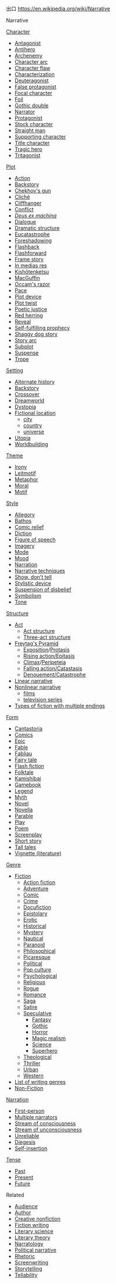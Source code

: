 出口
https://en.wikipedia.org/wiki/Narrative

Narrative

[Character](https://en.wikipedia.org/wiki/Character_(arts) "Character (arts)")

-   [Antagonist](https://en.wikipedia.org/wiki/Antagonist "Antagonist")
-   [Antihero](https://en.wikipedia.org/wiki/Antihero "Antihero")
-   [Archenemy](https://en.wikipedia.org/wiki/Archenemy "Archenemy")
-   [Character arc](https://en.wikipedia.org/wiki/Character_arc "Character arc")
-   [Character flaw](https://en.wikipedia.org/wiki/Character_flaw "Character flaw")
-   [Characterization](https://en.wikipedia.org/wiki/Characterization "Characterization")
-   [Deuteragonist](https://en.wikipedia.org/wiki/Deuteragonist "Deuteragonist")
-   [False protagonist](https://en.wikipedia.org/wiki/False_protagonist "False protagonist")
-   [Focal character](https://en.wikipedia.org/wiki/Focal_character "Focal character")
-   [Foil](https://en.wikipedia.org/wiki/Foil_(fiction) "Foil (fiction)")
-   [Gothic double](https://en.wikipedia.org/wiki/Gothic_double "Gothic double")
-   [Narrator](https://en.wikipedia.org/wiki/Narration "Narration")
-   [Protagonist](https://en.wikipedia.org/wiki/Protagonist "Protagonist")
-   [Stock character](https://en.wikipedia.org/wiki/Stock_character "Stock character")
-   [Straight man](https://en.wikipedia.org/wiki/Straight_man "Straight man")
-   [Supporting character](https://en.wikipedia.org/wiki/Supporting_character "Supporting character")
-   [Title character](https://en.wikipedia.org/wiki/Title_character "Title character")
-   [Tragic hero](https://en.wikipedia.org/wiki/Tragic_hero "Tragic hero")
-   [Tritagonist](https://en.wikipedia.org/wiki/Tritagonist "Tritagonist")

[Plot](https://en.wikipedia.org/wiki/Plot_(narrative) "Plot (narrative)")

-   [Action](https://en.wikipedia.org/wiki/Action_(narrative) "Action (narrative)")
-   [Backstory](https://en.wikipedia.org/wiki/Backstory "Backstory")
-   [Chekhov's gun](https://en.wikipedia.org/wiki/Chekhov%27s_gun "Chekhov's gun")
-   [Cliché](https://en.wikipedia.org/wiki/Clich%C3%A9 "Cliché")
-   [Cliffhanger](https://en.wikipedia.org/wiki/Cliffhanger "Cliffhanger")
-   [Conflict](https://en.wikipedia.org/wiki/Conflict_(narrative) "Conflict (narrative)")
-   _[Deus ex machina](https://en.wikipedia.org/wiki/Deus_ex_machina "Deus ex machina")_
-   [Dialogue](https://en.wikipedia.org/wiki/Dialogue_in_writing "Dialogue in writing")
-   [Dramatic structure](https://en.wikipedia.org/wiki/Dramatic_structure "Dramatic structure")
-   [Eucatastrophe](https://en.wikipedia.org/wiki/Eucatastrophe "Eucatastrophe")
-   [Foreshadowing](https://en.wikipedia.org/wiki/Foreshadowing "Foreshadowing")
-   [Flashback](https://en.wikipedia.org/wiki/Flashback_(narrative) "Flashback (narrative)")
-   [Flashforward](https://en.wikipedia.org/wiki/Flashforward "Flashforward")
-   [Frame story](https://en.wikipedia.org/wiki/Frame_story "Frame story")
-   [In medias res](https://en.wikipedia.org/wiki/In_medias_res "In medias res")
-   [Kishōtenketsu](https://en.wikipedia.org/wiki/Kish%C5%8Dtenketsu "Kishōtenketsu")
-   [MacGuffin](https://en.wikipedia.org/wiki/MacGuffin "MacGuffin")
-   [Occam's razor](https://en.wikipedia.org/wiki/Occam%27s_razor "Occam's razor")
-   [Pace](https://en.wikipedia.org/wiki/Pace_(narrative) "Pace (narrative)")
-   [Plot device](https://en.wikipedia.org/wiki/Plot_device "Plot device")
-   [Plot twist](https://en.wikipedia.org/wiki/Plot_twist "Plot twist")
-   [Poetic justice](https://en.wikipedia.org/wiki/Poetic_justice "Poetic justice")
-   [Red herring](https://en.wikipedia.org/wiki/Red_herring "Red herring")
-   [Reveal](https://en.wikipedia.org/wiki/Reveal_(narrative) "Reveal (narrative)")
-   [Self-fulfilling prophecy](https://en.wikipedia.org/wiki/Self-fulfilling_prophecy "Self-fulfilling prophecy")
-   [Shaggy dog story](https://en.wikipedia.org/wiki/Shaggy_dog_story "Shaggy dog story")
-   [Story arc](https://en.wikipedia.org/wiki/Story_arc "Story arc")
-   [Subplot](https://en.wikipedia.org/wiki/Subplot "Subplot")
-   [Suspense](https://en.wikipedia.org/wiki/Suspense "Suspense")
-   [Trope](https://en.wikipedia.org/wiki/Trope_(literature) "Trope (literature)")

[Setting](https://en.wikipedia.org/wiki/Setting_(narrative) "Setting (narrative)")

-   [Alternate history](https://en.wikipedia.org/wiki/Alternate_history "Alternate history")
-   [Backstory](https://en.wikipedia.org/wiki/Backstory "Backstory")
-   [Crossover](https://en.wikipedia.org/wiki/Crossover_(fiction) "Crossover (fiction)")
-   [Dreamworld](https://en.wikipedia.org/wiki/Dream_world_(plot_device) "Dream world (plot device)")
-   [Dystopia](https://en.wikipedia.org/wiki/Dystopia "Dystopia")
-   [Fictional location](https://en.wikipedia.org/wiki/Fictional_location "Fictional location") 
    -   [city](https://en.wikipedia.org/wiki/Fictional_city "Fictional city")
    -   [country](https://en.wikipedia.org/wiki/Fictional_country "Fictional country")
    -   [universe](https://en.wikipedia.org/wiki/Fictional_universe "Fictional universe")
-   [Utopia](https://en.wikipedia.org/wiki/Utopia "Utopia")
-   [Worldbuilding](https://en.wikipedia.org/wiki/Worldbuilding "Worldbuilding")

[Theme](https://en.wikipedia.org/wiki/Theme_(narrative) "Theme (narrative)")

-   [Irony](https://en.wikipedia.org/wiki/Irony "Irony")
-   [Leitmotif](https://en.wikipedia.org/wiki/Leitmotif "Leitmotif")
-   [Metaphor](https://en.wikipedia.org/wiki/Metaphor "Metaphor")
-   [Moral](https://en.wikipedia.org/wiki/Moral "Moral")
-   [Motif](https://en.wikipedia.org/wiki/Motif_(narrative) "Motif (narrative)")

[Style](https://en.wikipedia.org/wiki/Writing_style "Writing style")

-   [Allegory](https://en.wikipedia.org/wiki/Allegory "Allegory")
-   [Bathos](https://en.wikipedia.org/wiki/Bathos "Bathos")
-   [Comic relief](https://en.wikipedia.org/wiki/Comic_relief "Comic relief")
-   [Diction](https://en.wikipedia.org/wiki/Diction "Diction")
-   [Figure of speech](https://en.wikipedia.org/wiki/Figure_of_speech "Figure of speech")
-   [Imagery](https://en.wikipedia.org/wiki/Imagery "Imagery")
-   [Mode](https://en.wikipedia.org/wiki/Mode_(literature) "Mode (literature)")
-   [Mood](https://en.wikipedia.org/wiki/Mood_(literature) "Mood (literature)")
-   [Narration](https://en.wikipedia.org/wiki/Narration "Narration")
-   [Narrative techniques](https://en.wikipedia.org/wiki/List_of_narrative_techniques "List of narrative techniques")
-   [Show, don't tell](https://en.wikipedia.org/wiki/Show,_don%27t_tell "Show, don't tell")
-   [Stylistic device](https://en.wikipedia.org/wiki/Stylistic_device "Stylistic device")
-   [Suspension of disbelief](https://en.wikipedia.org/wiki/Suspension_of_disbelief "Suspension of disbelief")
-   [Symbolism](https://en.wikipedia.org/wiki/Symbolism_(arts) "Symbolism (arts)")
-   [Tone](https://en.wikipedia.org/wiki/Tone_(literature) "Tone (literature)")

[Structure](https://en.wikipedia.org/wiki/Dramatic_structure "Dramatic structure")

-   [Act](https://en.wikipedia.org/wiki/Act_(drama) "Act (drama)") 
    -   [Act structure](https://en.wikipedia.org/wiki/Act_structure "Act structure")
    -   [Three-act structure](https://en.wikipedia.org/wiki/Three-act_structure "Three-act structure")
-   [Freytag's Pyramid](https://en.wikipedia.org/wiki/Freytag%27s_Pyramid "Freytag's Pyramid") 
    -   [Exposition](https://en.wikipedia.org/wiki/Exposition_(narrative) "Exposition (narrative)")/[Protasis](https://en.wikipedia.org/wiki/Protasis "Protasis")
    -   [Rising action/Epitasis](https://en.wikipedia.org/wiki/Epitasis)
    -   [Climax](https://en.wikipedia.org/wiki/Climax_(narrative) "Climax (narrative)")/[Peripeteia](https://en.wikipedia.org/wiki/Peripeteia "Peripeteia")
    -   [Falling action/Catastasis](https://en.wikipedia.org/wiki/Catastasis "Catastasis")
    -   [Denouement/Catastrophe](https://en.wikipedia.org/wiki/Catastrophe_(drama) "Catastrophe (drama)")
-   [Linear narrative](https://en.wikipedia.org/wiki/Narrative_structure "Narrative structure")
-   [Nonlinear narrative](https://en.wikipedia.org/wiki/Nonlinear_narrative "Nonlinear narrative") 
    -   [films](https://en.wikipedia.org/wiki/List_of_nonlinear_narrative_films "List of nonlinear narrative films")
    -   [television series](https://en.wikipedia.org/wiki/List_of_nonlinear_narrative_television_series "List of nonlinear narrative television series")
-   [Types of fiction with multiple endings](https://en.wikipedia.org/wiki/Types_of_fiction_with_multiple_endings "Types of fiction with multiple endings")

[Form](https://en.wikipedia.org/wiki/List_of_narrative_forms "List of narrative forms")

-   [Cantastoria](https://en.wikipedia.org/wiki/Cantastoria "Cantastoria")
-   [Comics](https://en.wikipedia.org/wiki/Comics "Comics")
-   [Epic](https://en.wikipedia.org/wiki/Epic_(genre) "Epic (genre)")
-   [Fable](https://en.wikipedia.org/wiki/Fable "Fable")
-   [Fabliau](https://en.wikipedia.org/wiki/Fabliau "Fabliau")
-   [Fairy tale](https://en.wikipedia.org/wiki/Fairy_tale "Fairy tale")
-   [Flash fiction](https://en.wikipedia.org/wiki/Flash_fiction "Flash fiction")
-   [Folktale](https://en.wikipedia.org/wiki/Folklore "Folklore")
-   [Kamishibai](https://en.wikipedia.org/wiki/Kamishibai "Kamishibai")
-   [Gamebook](https://en.wikipedia.org/wiki/Gamebook "Gamebook")
-   [Legend](https://en.wikipedia.org/wiki/Legend "Legend")
-   [Myth](https://en.wikipedia.org/wiki/Myth "Myth")
-   [Novel](https://en.wikipedia.org/wiki/Novel "Novel")
-   [Novella](https://en.wikipedia.org/wiki/Novella "Novella")
-   [Parable](https://en.wikipedia.org/wiki/Parable "Parable")
-   [Play](https://en.wikipedia.org/wiki/Play_(theatre) "Play (theatre)")
-   [Poem](https://en.wikipedia.org/wiki/Poetry "Poetry")
-   [Screenplay](https://en.wikipedia.org/wiki/Screenplay "Screenplay")
-   [Short story](https://en.wikipedia.org/wiki/Short_story "Short story")
-   [Tall tales](https://en.wikipedia.org/wiki/Tall_tales "Tall tales")
-   [Vignette (literature)](https://en.wikipedia.org/wiki/Vignette_(literature) "Vignette (literature)")

[Genre](https://en.wikipedia.org/wiki/Literary_genre "Literary genre")

-   [Fiction](https://en.wikipedia.org/wiki/Fiction "Fiction") 
    -   [Action fiction](https://en.wikipedia.org/wiki/Action_fiction "Action fiction")
    -   [Adventure](https://en.wikipedia.org/wiki/Adventure_fiction "Adventure fiction")
    -   [Comic](https://en.wikipedia.org/wiki/Comic_novel "Comic novel")
    -   [Crime](https://en.wikipedia.org/wiki/Crime_fiction "Crime fiction")
    -   [Docufiction](https://en.wikipedia.org/wiki/Docufiction "Docufiction")
    -   [Epistolary](https://en.wikipedia.org/wiki/Epistolary_novel "Epistolary novel")
    -   [Erotic](https://en.wikipedia.org/wiki/Erotic_literature "Erotic literature")
    -   [Historical](https://en.wikipedia.org/wiki/Historical_fiction "Historical fiction")
    -   [Mystery](https://en.wikipedia.org/wiki/Mystery_fiction "Mystery fiction")
    -   [Nautical](https://en.wikipedia.org/wiki/Nautical_fiction "Nautical fiction")
    -   [Paranoid](https://en.wikipedia.org/wiki/Paranoid_fiction "Paranoid fiction")
    -   [Philosophical](https://en.wikipedia.org/wiki/Philosophical_fiction "Philosophical fiction")
    -   [Picaresque](https://en.wikipedia.org/wiki/Picaresque_novel "Picaresque novel")
    -   [Political](https://en.wikipedia.org/wiki/Political_fiction "Political fiction")
    -   [Pop culture](https://en.wikipedia.org/wiki/Pop_culture_fiction "Pop culture fiction")
    -   [Psychological](https://en.wikipedia.org/wiki/Psychological_fiction "Psychological fiction")
    -   [Religious](https://en.wikipedia.org/wiki/Inspirational_fiction "Inspirational fiction")
    -   [Rogue](https://en.wikipedia.org/wiki/Rogue_literature "Rogue literature")
    -   [Romance](https://en.wikipedia.org/wiki/Romance_novel "Romance novel")
    -   [Saga](https://en.wikipedia.org/wiki/Saga "Saga")
    -   [Satire](https://en.wikipedia.org/wiki/Satire "Satire")
    -   [Speculative](https://en.wikipedia.org/wiki/Speculative_fiction "Speculative fiction") 
        -   [Fantasy](https://en.wikipedia.org/wiki/Fantasy "Fantasy")
        -   [Gothic](https://en.wikipedia.org/wiki/Gothic_fiction "Gothic fiction")
        -   [Horror](https://en.wikipedia.org/wiki/Horror_fiction "Horror fiction")
        -   [Magic realism](https://en.wikipedia.org/wiki/Magic_realism "Magic realism")
        -   [Science](https://en.wikipedia.org/wiki/Science_fiction "Science fiction")
        -   [Superhero](https://en.wikipedia.org/wiki/Superhero_fiction "Superhero fiction")
    -   [Theological](https://en.wikipedia.org/wiki/Theological_fiction "Theological fiction")
    -   [Thriller](https://en.wikipedia.org/wiki/Thriller_(genre) "Thriller (genre)")
    -   [Urban](https://en.wikipedia.org/wiki/Urban_fiction "Urban fiction")
    -   [Western](https://en.wikipedia.org/wiki/Western_fiction "Western fiction")
-   [List of writing genres](https://en.wikipedia.org/wiki/List_of_writing_genres "List of writing genres")
-   [Non-Fiction](https://en.wikipedia.org/wiki/Non-fiction_novel "Non-fiction novel")

[Narration](https://en.wikipedia.org/wiki/Narration "Narration")

-   [First-person](https://en.wikipedia.org/wiki/First-person_narrative "First-person narrative")
-   [Multiple narrators](https://en.wikipedia.org/wiki/Multiperspectivity "Multiperspectivity")
-   [Stream of consciousness](https://en.wikipedia.org/wiki/Stream_of_consciousness "Stream of consciousness")
-   [Stream of unconsciousness](https://en.wikipedia.org/wiki/Stream_of_unconsciousness "Stream of unconsciousness")
-   [Unreliable](https://en.wikipedia.org/wiki/Unreliable_narrator "Unreliable narrator")
-   [Diegesis](https://en.wikipedia.org/wiki/Diegesis "Diegesis")
-   [Self-insertion](https://en.wikipedia.org/wiki/Self-insertion "Self-insertion")

[Tense](https://en.wikipedia.org/wiki/Grammatical_tense "Grammatical tense")

-   [Past](https://en.wikipedia.org/wiki/Past_tense "Past tense")
-   [Present](https://en.wikipedia.org/wiki/Present_tense "Present tense")
-   [Future](https://en.wikipedia.org/wiki/Future_tense "Future tense")

Related

-   [Audience](https://en.wikipedia.org/wiki/Audience "Audience")
-   [Author](https://en.wikipedia.org/wiki/Author "Author")
-   [Creative nonfiction](https://en.wikipedia.org/wiki/Creative_nonfiction "Creative nonfiction")
-   [Fiction writing](https://en.wikipedia.org/wiki/Fiction_writing "Fiction writing")
-   [Literary science](https://en.wikipedia.org/wiki/Literary_criticism "Literary criticism")
-   [Literary theory](https://en.wikipedia.org/wiki/Literary_theory "Literary theory")
-   [Narratology](https://en.wikipedia.org/wiki/Narratology "Narratology")
-   [Political narrative](https://en.wikipedia.org/wiki/Political_narrative "Political narrative")
-   [Rhetoric](https://en.wikipedia.org/wiki/Rhetoric "Rhetoric")
-   [Screenwriting](https://en.wikipedia.org/wiki/Screenwriting "Screenwriting")
-   [Storytelling](https://en.wikipedia.org/wiki/Storytelling "Storytelling")
-   [Tellability](https://en.wikipedia.org/wiki/Tellability "Tellability")